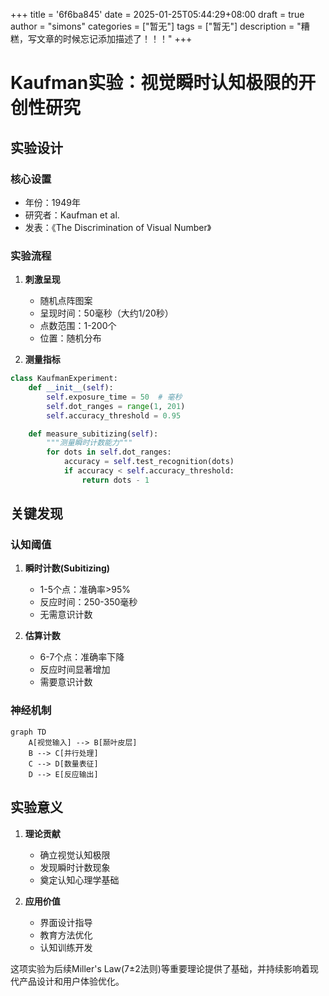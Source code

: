 +++
title = '6f6ba845'
date = 2025-01-25T05:44:29+08:00
draft = true
author = "simons"
categories = ["暂无"]
tags = ["暂无"]
description = "糟糕，写文章的时候忘记添加描述了！！！"
+++

# Kaufman实验：视觉瞬时认知极限的开创性研究

## 实验设计

### 核心设置
- 年份：1949年
- 研究者：Kaufman et al.
- 发表：《The Discrimination of Visual Number》

### 实验流程
1. **刺激呈现**
   - 随机点阵图案
   - 呈现时间：50毫秒（大约1/20秒）
   - 点数范围：1-200个
   - 位置：随机分布

2. **测量指标**
```python
class KaufmanExperiment:
    def __init__(self):
        self.exposure_time = 50  # 毫秒
        self.dot_ranges = range(1, 201)
        self.accuracy_threshold = 0.95

    def measure_subitizing(self):
        """测量瞬时计数能力"""
        for dots in self.dot_ranges:
            accuracy = self.test_recognition(dots)
            if accuracy < self.accuracy_threshold:
                return dots - 1
```

## 关键发现

### 认知阈值
1. **瞬时计数(Subitizing)**
   - 1-5个点：准确率>95%
   - 反应时间：250-350毫秒
   - 无需意识计数

2. **估算计数**
   - 6-7个点：准确率下降
   - 反应时间显著增加
   - 需要意识计数

### 神经机制
```mermaid
graph TD
    A[视觉输入] --> B[颞叶皮层]
    B --> C[并行处理]
    C --> D[数量表征]
    D --> E[反应输出]
```

## 实验意义

1. **理论贡献**
   - 确立视觉认知极限
   - 发现瞬时计数现象
   - 奠定认知心理学基础

2. **应用价值**
   - 界面设计指导
   - 教育方法优化
   - 认知训练开发

这项实验为后续Miller's Law(7±2法则)等重要理论提供了基础，并持续影响着现代产品设计和用户体验优化。
